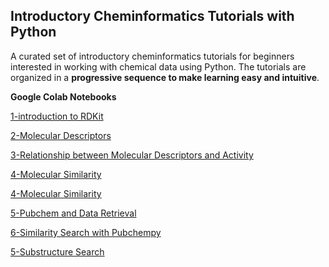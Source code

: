 ##  Introductory Cheminformatics Tutorials with Python

A curated set of introductory cheminformatics tutorials for beginners interested in working with chemical data using Python. The tutorials are organized in a **progressive sequence to make learning easy and intuitive**.

**Google Colab Notebooks**

[1-introduction to RDKit](https://colab.research.google.com/github/sofia-sunny/Introductory_Tutorials/blob/main/01_Intro_ChemInfo.ipynb)

[2-Molecular Descriptors](https://colab.research.google.com/github/sofia-sunny/Introductory_Tutorials/blob/main/02_Molecular_Descriptors.ipynb)

[3-Relationship between Molecular Descriptors and Activity](https://colab.research.google.com/github/sofia-sunny/Introductory_Tutorials/blob/main/03_Descriptor_Activity_Relation.ipynb)

[4-Molecular Similarity](https://colab.research.google.com/github/sofia-sunny/Introductory_Tutorials/blob/main/04_Molecular_Similarity.ipynb)

[4-Molecular Similarity](https://colab.research.google.com/github/sofia-sunny/Introductory_Tutorials/blob/main/04_Molecular_Similarity.ipynb)

[5-Pubchem and Data Retrieval](https://colab.research.google.com/github/sofia-sunny/Introductory_Tutorials/blob/main/05_Pubchem_Data_Retrieval.ipynb)


[6-Similarity Search with Pubchempy](https://colab.research.google.com/github/sofia-sunny/Introductory_Tutorials/blob/main/06_Similarity_Search_with_Pubchempy.ipynb)


[5-Substructure Search](https://colab.research.google.com/github/sofia-sunny/Short_Introductory_Tutorials/blob/main/05_substructure_search.ipynb)

